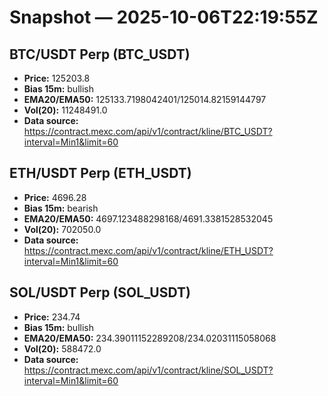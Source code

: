 # Snapshot — 2025-10-06T22:19:55Z

## BTC/USDT Perp (BTC_USDT)
- **Price:** 125203.8
- **Bias 15m:** bullish
- **EMA20/EMA50:** 125133.7198042401/125014.82159144797
- **Vol(20):** 11248491.0
- **Data source:** https://contract.mexc.com/api/v1/contract/kline/BTC_USDT?interval=Min1&limit=60

## ETH/USDT Perp (ETH_USDT)
- **Price:** 4696.28
- **Bias 15m:** bearish
- **EMA20/EMA50:** 4697.123488298168/4691.3381528532045
- **Vol(20):** 702050.0
- **Data source:** https://contract.mexc.com/api/v1/contract/kline/ETH_USDT?interval=Min1&limit=60

## SOL/USDT Perp (SOL_USDT)
- **Price:** 234.74
- **Bias 15m:** bullish
- **EMA20/EMA50:** 234.39011152289208/234.02031115058068
- **Vol(20):** 588472.0
- **Data source:** https://contract.mexc.com/api/v1/contract/kline/SOL_USDT?interval=Min1&limit=60
